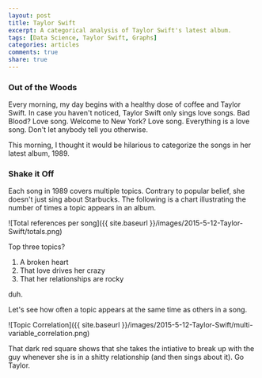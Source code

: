 ```yaml
---
layout: post
title: Taylor Swift
excerpt: A categorical analysis of Taylor Swift's latest album.
tags: [Data Science, Taylor Swift, Graphs]
categories: articles
comments: true
share: true
---
```

### Out of the Woods

Every morning, my day begins with a healthy dose of coffee and Taylor Swift. In case you haven't noticed, Taylor Swift only sings love songs. Bad Blood? Love song. Welcome to New York? Love song. Everything is a love song. Don't let anybody tell you otherwise.

This morning, I thought it would be hilarious to categorize the songs in her latest album, 1989.

### Shake it Off

Each song in 1989 covers multiple topics. Contrary to popular belief, she doesn't just sing about Starbucks. The following is a chart illustrating the number of times a topic appears in an album.

![Total references per song]({{ site.baseurl }}/images/2015-5-12-Taylor-Swift/totals.png)

Top three topics?

1. A broken heart
2. That love drives her crazy
3. That her relationships are rocky

duh.

Let's see how often a topic appears at the same time as others in a song.

![Topic Correlation]({{ site.baseurl }}/images/2015-5-12-Taylor-Swift/multi-variable_correlation.png)

That dark red square shows that she takes the intiative to break up with the guy whenever she is in a shitty relationship (and then sings about it). Go Taylor.
